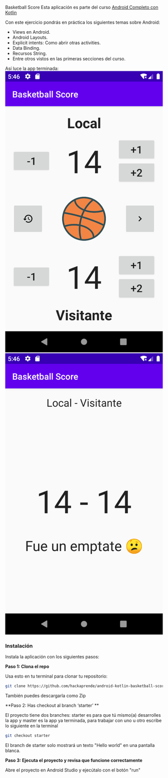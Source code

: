 Basketball Score
Esta aplicación es parte del curso [Android Completo con Kotlin](https://hackaprende.com/pagina-de-inicio/cursos/android-completo-con-kotlin/)

Con este ejercicio pondrás en práctica los siguientes temas sobre Android:
- Views en Android.
- Android Layouts.
- Explicit intents: Como abrir otras activities.
- Data Binding.
- Recursos String.
- Entre otros vistos en las primeras secciones del curso.

Así luce la app terminada:
![Captura 1](screenshots/screen_1.png)
![Captura 2](screenshots/screen_2.png)

### Instalación

Instala la aplicación con los siguientes pasos:

**Paso 1: Clona el repo**

Usa esto en tu terminal para clonar tu repositorio:
```bash
git clone https://github.com/hackaprende/android-kotlin-basketball-score.git
```
También puedes descargarla como Zip

**Paso 2: Has checkout al branch ‘starter’ **

El proyecto tiene dos branches: starter es para que tú mismo(a) desarrolles la app y master es la app ya terminada, para
trabajar con uno u otro escribe lo siguiente en la terminal
```bash
git checkout starter
```
El branch de starter solo mostrará un texto "Hello world" en una pantalla blanca.

**Paso 3: Ejecuta el proyecto y revisa que funcione correctamente**

Abre el proyecto en Android Studio y ejecútalo con el botón "run"
